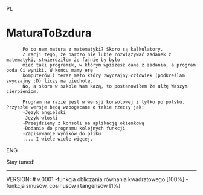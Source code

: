 PL
   # MaturaToBzdura
          Po co nam matura z matematyki? Skoro są kalkulatory.
          Z racji tego, że bardzo nie lubię rozwiązywać zadanek z matematyki, stwierdziłem że fajnie by było
          mieć taki programik, w którym wpiszesz dane z zadania, a program poda Ci wyniki. W końcu mamy erę
          komputerów i teraz mało który zwyczajny człowiek (podkreślam zwyczajny :D) liczy na piechotę.
          No, a skoro w szkole Wam każą, to postanowiłem że ulżę Waszym cierpieniom.
          
          Program na razie jest w wersji konsolowej i tylko po polsku. Przyszłe wersje będą wzbogacane o takie rzeczy jak:
          -Język angielski
          -Język włoski
          -Przejdziemy z konsoli na aplikację okienkową
          -Dodanie do programu kolejnych funkcji
          -Zapisywanie wyników do pliku
          .... I wiele wiele więcej.


ENG

Stay tuned!

___________________________________________________________________________________________________________________________________________
VERSION:
            # v.0001
               -funkcja obliczania równania kwadratowego [100%]
               -funkcja sinusów, cosinusów i tangensów [1%]
          
